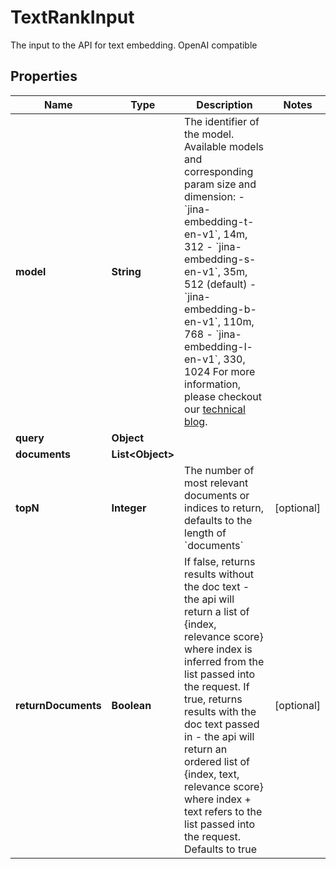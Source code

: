 

# TextRankInput

The input to the API for text embedding. OpenAI compatible

## Properties

| Name | Type | Description | Notes |
|------------ | ------------- | ------------- | -------------|
|**model** | **String** | The identifier of the model.  Available models and corresponding param size and dimension: - &#x60;jina-embedding-t-en-v1&#x60;, 14m, 312 - &#x60;jina-embedding-s-en-v1&#x60;, 35m, 512 (default) - &#x60;jina-embedding-b-en-v1&#x60;, 110m, 768 - &#x60;jina-embedding-l-en-v1&#x60;, 330, 1024  For more information, please checkout our [technical blog](https://arxiv.org/abs/2307.11224).  |  |
|**query** | **Object** |  |  |
|**documents** | **List&lt;Object&gt;** |  |  |
|**topN** | **Integer** | The number of most relevant documents or indices to return, defaults to the length of &#x60;documents&#x60; |  [optional] |
|**returnDocuments** | **Boolean** | If false, returns results without the doc text - the api will return a list of {index, relevance score} where index is inferred from the list passed into the request. If true, returns results with the doc text passed in - the api will return an ordered list of {index, text, relevance score} where index + text refers to the list passed into the request. Defaults to true |  [optional] |



